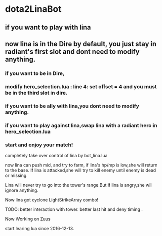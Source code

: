 # dota2LinaBot

## if you want to play with lina
## now lina is in the Dire by default, you just stay in radiant's first slot and dont need to modify anything.
### if you want to be in Dire, 
### modify hero_selection.lua : line 4: set offset = 4  and you must be in the <b>third slot in dire</b>.
### if you want to be ally with lina,you dont need to modify anything.
### if you want to play against lina,swap lina with a radiant hero in hero_selection.lua
### start and enjoy your match!

completely take over control of lina by bot_lina.lua 

now lina can push mid, and try to farm, if lina's hp/mp is low,she will return to the base.
If lina is attacked,she will try to kill enemy until enemy is dead or missing.

Lina will never try to go into the tower's range.But if lina is angry,she will ignore anything.

Now lina got cyclone LightStrikeArray combo!


TODO:
better interaction with tower.
better last hit and deny timing .

Now Working on Zuus


start learing lua since 2016-12-13.
